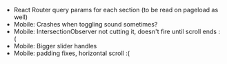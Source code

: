 * React Router query params for each section (to be read on pageload as well)
* Mobile: Crashes when toggling sound sometimes?
* Mobile: IntersectionObserver not cutting it, doesn't fire until scroll ends :(
* Mobile: Bigger slider handles
* Mobile: padding fixes, horizontal scroll :(
